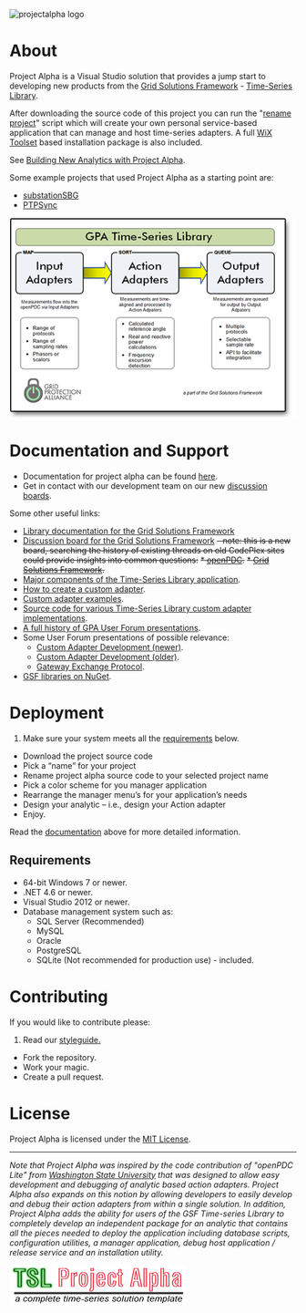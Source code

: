 ![projectalpha logo](https://gridprotectionalliance.org/images/products/ProductTitles75/ProjectAlpha.png)

# About

Project Alpha is a Visual Studio solution that provides a jump start to developing new products from the [Grid Solutions Framework](https://github.com/GridProtectionAlliance/gsf) - [Time-Series Library](https://www.gridprotectionalliance.org/technology.asp#TSL).

After downloading the source code of this project you can run the "[rename project](https://github.com/GridProtectionAlliance/projectalpha/blob/master/RenameProject.bat)" script which will create your own personal service-based application that can manage and host time-series adapters. A full [WiX Toolset](https://wixtoolset.org/) based installation package is also included.

See [Building New Analytics with Project Alpha](https://sway.office.com/1k26ACsHhV97nLIG?ref=Link).

Some example projects that used Project Alpha as a starting point are:
* [substationSBG](https://github.com/GridProtectionAlliance/substationSBG)
* [PTPSync](https://github.com/GridProtectionAlliance/PTPSync)



![GPA Time-Series Library](https://raw.githubusercontent.com/GridProtectionAlliance/projectalpha/master/Source/Documentation/readme%20files/TSLoverview540.png)

# Documentation and Support

* Documentation for project alpha can be found [here](https://sway.com/1k26ACsHhV97nLIG).
* Get in contact with our development team on our new [discussion boards](http://discussions.gridprotectionalliance.org/c/gpa-products/project-alpha).

Some other useful links:
* [Library documentation for the Grid Solutions Framework](https://www.gridprotectionalliance.org/NightlyBuilds/GridSolutionsFramework/Help/html/N_GSF.htm)
* [Discussion board for the Grid Solutions Framework](http://discussions.gridprotectionalliance.org/c/gpa-products/gsf) ~~- note: this is a new board, searching the history of existing threads on old CodePlex sites could provide insights into common questions:~~
  ~~* [openPDC](http://openpdc.codeplex.com/discussions).~~
  ~~* [Grid Solutions Framework](http://gsf.codeplex.com/discussions).~~
* [Major components of the Time-Series Library application](https://www.gridprotectionalliance.org/docs/products/gsf/tsl-components-2015.pdf).
* [How to create a custom adapter](https://github.com/GridProtectionAlliance/openPDC/blob/master/Source/Documentation/wiki/Developers_Custom_Adapters.md).
* [Custom adapter examples](https://github.com/GridProtectionAlliance/openPDC/blob/master/Source/Documentation/wiki/Developers_Custom_Adapters.md).
* [Source code for various Time-Series Library custom adapter implementations](https://github.com/GridProtectionAlliance/gsf/tree/master/Source/Libraries/Adapters).
* [A full history of GPA User Forum presentations](https://www.gridprotectionalliance.org/UserForum/).
* Some User Forum presentations of possible relevance:
  * [Custom Adapter Development (newer)](https://www.gridprotectionalliance.org/UserForum/2014/Tutorial%20Session%203%20(Carroll)%20-%202014%2008%2012.pdf).
  * [Custom Adapter Development (older)](https://www.gridprotectionalliance.org/UserForum/2012/Building%20Custom%20Adapters.pdf).
  * [Gateway Exchange Protocol](https://www.gridprotectionalliance.org/UserForum/2014/Tutorial%20Session%202%20(Carroll)%20-%202014%2008%2012.pdf).
* [GSF libraries on NuGet](https://www.nuget.org/packages?q=%22Grid+Solutions+Framework%22).

# Deployment
1. Make sure your system meets all the [requirements](#requirements) below.
* Download the project source code
* Pick a “name” for your project
* Rename project alpha source code to your selected project name
* Pick a color scheme for you manager application
* Rearrange the manager menu’s for your application’s needs
* Design your analytic – i.e., design your Action adapter
* Enjoy.

Read the [documentation](#documentation-and-support) above for more detailed information.

## Requirements
* 64-bit Windows 7 or newer.
* .NET 4.6 or newer.
* Visual Studio 2012 or newer.
* Database management system such as:
  * SQL Server (Recommended)
  * MySQL
  * Oracle
  * PostgreSQL
  * SQLite (Not recommended for production use) - included.

# Contributing
If you would like to contribute please:

1. Read our [styleguide.](https://www.gridprotectionalliance.org/docs/GPA_Coding_Guidelines_2011_03.pdf)
* Fork the repository.
* Work your magic.
* Create a pull request.
 
# License
Project Alpha is licensed under the [MIT License](https://opensource.org/licenses/MIT).

---

_Note that Project Alpha was inspired by the code contribution of "openPDC Lite" from [Washington State University](http://school.eecs.wsu.edu/) that was designed to allow easy development and debugging of analytic based action adapters. Project Alpha also expands on this notion by allowing developers to easily develop and debug their action adapters from within a single solution. In addition, Project Alpha adds the ability for users of the GSF Time-series Library to completely develop an independent package for an analytic that contains all the pieces needed to deploy the application including database scripts, configuration utilities, a manager application, debug host application / release service and an installation utility._

![projectalpha logo](https://raw.githubusercontent.com/GridProtectionAlliance/projectalpha/master/Source/Documentation/readme%20files/Project-Alpha-Logo_70.png)

